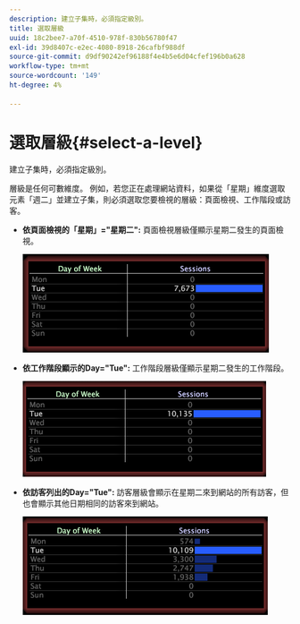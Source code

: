 ```yaml
---
description: 建立子集時，必須指定級別。
title: 選取層級
uuid: 18c2bee7-a70f-4510-978f-830b56780f47
exl-id: 39d8407c-e2ec-4080-8918-26cafbf988df
source-git-commit: d9df90242ef96188f4e4b5e6d04cfef196b0a628
workflow-type: tm+mt
source-wordcount: '149'
ht-degree: 4%

---
```


# 選取層級{#select-a-level}

建立子集時，必須指定級別。

層級是任何可數維度。 例如，若您正在處理網站資料，如果從「星期」維度選取元素「週二」並建立子集，則必須選取您要檢視的層級：頁面檢視、工作階段或訪客。

* **依頁面檢視的「星期」=&quot;星期二&quot;:** 頁面檢視層級僅顯示星期二發生的頁面檢視。

   ![](assets/vis_Subset_byPageView.png)

* **依工作階段顯示的Day=&quot;Tue&quot;:** 工作階段層級僅顯示星期二發生的工作階段。

   ![](assets/vis_Subset_bySession.png)

* **依訪客列出的Day=&quot;Tue&quot;:** 訪客層級會顯示在星期二來到網站的所有訪客，但也會顯示其他日期相同的訪客來到網站。

   ![](assets/vis_Subset_byVisitor.png)
